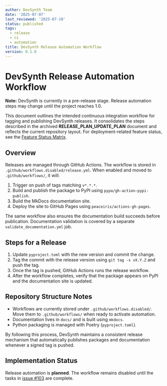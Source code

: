 ```yaml
---
author: DevSynth Team
date: '2025-07-07'
last_reviewed: '2025-07-10'
status: published
tags:
  - release
  - ci
  - automation
title: DevSynth Release Automation Workflow
version: 0.1.0
---
```


# DevSynth Release Automation Workflow

**Note:** DevSynth is currently in a pre-release stage. Release automation steps may change until the project reaches 1.0.

This document outlines the intended continuous integration workflow for tagging and publishing DevSynth releases. It consolidates the steps described in the archived **RELEASE_PLAN_UPDATE_PLAN** document and reflects the current repository layout. For deployment-related feature status, see the [Feature Status Matrix](../implementation/feature_status_matrix.md).

## Overview

Releases are managed through GitHub Actions. The workflow is stored in `.github/workflows.disabled/release.yml`. When enabled and moved to `.github/workflows/`, it will:

1. Trigger on push of tags matching `v*.*.*`.
2. Build and publish the package to PyPI using `pypa/gh-action-pypi-publish`.
3. Build the MkDocs documentation site.
4. Deploy the site to GitHub Pages using `peaceiris/actions-gh-pages`.

The same workflow also ensures the documentation build succeeds before publication. Documentation validation is covered by a separate `validate_documentation.yml` job.

## Steps for a Release

1. Update `pyproject.toml` with the new version and commit the change.
2. Tag the commit with the release version using `git tag -s vX.Y.Z` and push the tag.
3. Once the tag is pushed, GitHub Actions runs the release workflow.
4. After the workflow completes, verify that the package appears on PyPI and the documentation site is updated.

## Repository Structure Notes

- Workflows are currently stored under `.github/workflows.disabled/`. Move them to `.github/workflows/` when ready to activate automation.
- Documentation lives in `docs/` and is built using `mkdocs`.
- Python packaging is managed with Poetry (`pyproject.toml`).

By following this process, DevSynth maintains a consistent release mechanism that automatically publishes packages and documentation whenever a signed tag is pushed.
## Implementation Status

Release automation is **planned**. The workflow remains disabled until the tasks
in [issue #103](https://github.com/ravenoak/devsynth/issues/103) are complete.
